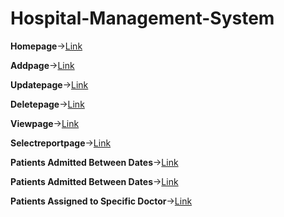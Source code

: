 # Hospital-Management-System

**Homepage**->[Link](https://github.com/AnvethaHM4/Hospital-Management-System/tree/master/HospitalWebApp11/E1.png)

**Addpage**->[Link](https://github.com/AnvethaHM4/Hospital-Management-System/tree/master/HospitalWebApp11/E4.png)

**Updatepage**->[Link](https://github.com/AnvethaHM4/Hospital-Management-System/tree/master/HospitalWebApp11/E5.png)

**Deletepage**->[Link](https://github.com/AnvethaHM4/Hospital-Management-System/tree/master/HospitalWebApp11/E6.png)

**Viewpage**->[Link](https://github.com/AnvethaHM4/Hospital-Management-System/tree/master/HospitalWebApp11/E7.png)

**Selectreportpage**->[Link](https://github.com/AnvethaHM4/Hospital-Management-System/tree/master/HospitalWebApp11/E11.png)

**Patients Admitted Between Dates**->[Link](https://github.com/AnvethaHM4/Hospital-Management-System/tree/master/HospitalWebApp11/E8.png)

**Patients Admitted Between Dates**->[Link](https://github.com/AnvethaHM4/Hospital-Management-System/tree/master/HospitalWebApp11/E9.png)

**Patients Assigned to Specific Doctor**->[Link](https://github.com/AnvethaHM4/Hospital-Management-System/tree/master/HospitalWebApp11/E10.png)
